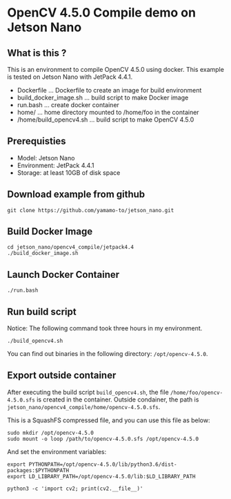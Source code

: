 # OpenCV 4.5.0 Compile demo on Jetson Nano

## What is this ?

This is an environment to compile OpenCV 4.5.0 using docker.
This example is tested on Jetson Nano with JetPack 4.4.1.

- Dockerfile              ... Dockerfile to create an image for build environment
- build_docker_image.sh   ... build script to make Docker image
- run.bash                ... create docker container
- home/                   ... home directory mounted to /home/foo in the container
- /home/build_opencv4.sh  ... build script to make OpenCV 4.5.0

## Prerequisties

- Model: Jetson Nano
- Environment: JetPack 4.4.1
- Storage: at least 10GB of disk space

## Download example from github

```bash:terminal
git clone https://github.com/yamamo-to/jetson_nano.git
```

## Build Docker Image

```bash:terminal
cd jetson_nano/opencv4_compile/jetpack4.4
./build_docker_image.sh
```

## Launch Docker Container

```bash:terminal
./run.bash
```

## Run build script

Notice: The following command took three hours in my environment.

```bash:container
./build_opencv4.sh
```

You can find out binaries in the following directory:
`/opt/opencv-4.5.0`.

## Export outside container

After executing the build script `build_opencv4.sh`, the file `/home/foo/opencv-4.5.0.sfs`
is created in the container. Outside condainer, the path is
`jetson_nano/opencv4_compile/home/opencv-4.5.0.sfs`.

This is a SquashFS compressed file, and you can use this file as below:

```bash:terminal
sudo mkdir /opt/opencv-4.5.0
sudo mount -o loop /path/to/opencv-4.5.0.sfs /opt/opencv-4.5.0
```

And set the environment variables:

```bash:terminal
export PYTHONPATH=/opt/opencv-4.5.0/lib/python3.6/dist-packages:$PYTHONPATH
export LD_LIBRARY_PATH=/opt/opencv-4.5.0/lib:$LD_LIBRARY_PATH
```

```bash:terminal
python3 -c 'import cv2; print(cv2.__file__)'
```

